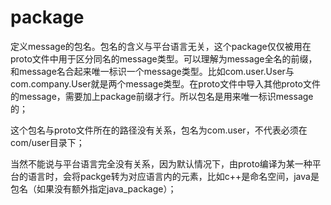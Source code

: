 
# package

定义message的包名。包名的含义与平台语言无关，这个package仅仅被用在proto文件中用于区分同名的message类型。可以理解为message全名的前缀，和message名合起来唯一标识一个message类型。比如com.user.User与com.company.User就是两个message类型。在proto文件中导入其他proto文件的message，需要加上package前缀才行。所以包名是用来唯一标识message的；

这个包名与proto文件所在的路径没有关系，包名为com.user，不代表必须在com/user目录下；

当然不能说与平台语言完全没有关系，因为默认情况下，由proto编译为某一种平台的语言时，会将packge转为对应语言内的元素，比如c++是命名空间，java是包名（如果没有额外指定java_package）；






